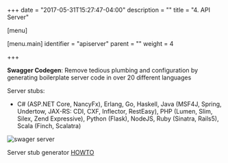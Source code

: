 +++
date = "2017-05-31T15:27:47-04:00"
description = ""
title = "4. API Server"

[menu]

  [menu.main]
    identifier = "apiserver"
    parent = ""
    weight = 4

+++

**Swagger Codegen**: Remove tedious plumbing and configuration by generating boilerplate server code in over 20 different languages

Server stubs:

- C# (ASP.NET Core, NancyFx), Erlang, Go, Haskell, Java (MSF4J, Spring, Undertow, JAX-RS: CDI, CXF, Inflector, RestEasy), PHP (Lumen, Slim, Silex, Zend Expressive), Python (Flask), NodeJS, Ruby (Sinatra, Rails5), Scala (Finch, Scalatra)

![swager server]({{<baseurl>}}/images/swaggerserver.png)

Server stub generator [HOWTO](https://github.com/swagger-api/swagger-codegen/wiki/Server-stub-generator-HOWTO)
